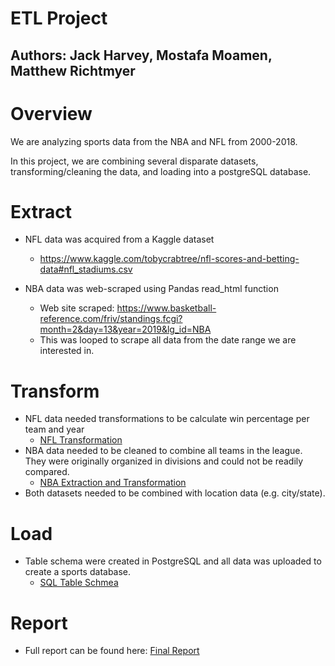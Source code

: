 # ETL Project
## Authors: Jack Harvey, Mostafa Moamen, Matthew Richtmyer

# Overview
We are analyzing sports data from the NBA and NFL from 2000-2018. 

In this project, we are combining several disparate datasets, transforming/cleaning the data, and loading into a postgreSQL database. 

# Extract
* NFL data was acquired from a Kaggle dataset
  * https://www.kaggle.com/tobycrabtree/nfl-scores-and-betting-data#nfl_stadiums.csv

* NBA data was web-scraped using Pandas read_html function
  * Web site scraped: https://www.basketball-reference.com/friv/standings.fcgi?month=2&day=13&year=2019&lg_id=NBA
  * This was looped to scrape all data from the date range we are interested in. 
  
# Transform
* NFL data needed transformations to be calculate win percentage per team and year
  * [NFL Transformation](https://github.com/mrichtmyer/ETL_Project/blob/master/code/python/Full%20Data.ipynb)
* NBA data needed to be cleaned to combine all teams in the league. They were originally organized in divisions and could not be readily compared. 
  * [NBA Extraction and Transformation](https://github.com/mrichtmyer/ETL_Project/blob/master/code/python/nba_data.py)
* Both datasets needed to be combined with location data (e.g. city/state). 

# Load
* Table schema were created in PostgreSQL and all data was uploaded to create a sports database. 
  * [SQL Table Schmea](https://github.com/mrichtmyer/ETL_Project/blob/master/code/postgreSQL/sports_data.sql)
  
# Report
* Full report can be found here: [Final Report](https://github.com/mrichtmyer/ETL_Project/blob/master/report/ETL_report.docx)
